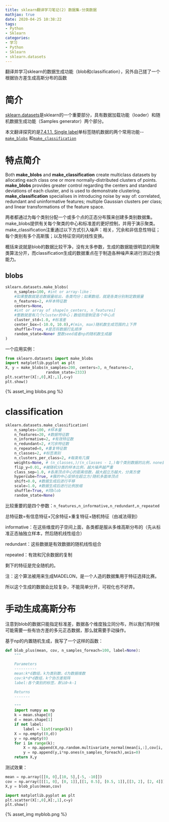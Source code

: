```yaml
---
title: sklearn翻译学习笔记(2) 数据集-分类数据
mathjax: true
date: 2020-04-25 10:38:22
tags:
- Python
- Sklearn
categories:
- 学习
- Python
- Sklearn
- sklearn.datasets
---
```


翻译并学习sklearn的数据生成功能（blob和classification），另外自己搓了一个根据协方差生成高斯分布的函数

<!--more-->

# 简介

[sklearn.datasets](https://scikit-learn.org/stable/modules/classes.html#module-sklearn.datasets)是sklearn的一个重要部分，具有数据加载功能（loader）和随机数据生成功能（Samples generator）两个部分。

本文翻译探究的是[7.4.1.1. Single label](https://scikit-learn.org/stable/datasets/index.html#sample-generators)单标签随机数据的两个常用功能--[`make_blobs`](https://scikit-learn.org/stable/modules/generated/sklearn.datasets.make_blobs.html#sklearn.datasets.make_blobs) 和[`make_classification`](https://scikit-learn.org/stable/modules/generated/sklearn.datasets.make_classification.html#sklearn.datasets.make_classification)



# 特点简介

Both **make_blobs** and **make_classification** create multiclass datasets by allocating each class one or more normally-distributed clusters of points. **make_blobs** provides greater control regarding the centers and standard deviations of each cluster, and is used to demonstrate clustering. **make_classification** specialises in introducing noise by way of: correlated, redundant and uninformative features; multiple Gaussian clusters per class; and linear transformations of the feature space.

两者都通过为每个类别分配一个或多个点的正态分布簇来创建多类别数据集。make_blobs提供有关每个聚类的中心和标准差的更好控制，并用于演示聚类。 make_classification注重通过以下方式引入噪声：相关，冗余和非信息性特征；每个类别有多个高斯簇；以及特征空间的线性变换。

概括来说就是blob的数据比较干净，没有太多参数，生成的数据能很明显的用聚类算法分开，而classification生成的数据重点在于制造各种噪声来进行测试分类能力。



## blobs

```python
sklearn.datasets.make_blobs(
    n_samples=100, #int or array-like：
    #如果整数就是总数据量给出，各类均分；如果数组，就是各类分别制定数据量
    n_features=2, #样本特征数
    centers=None, 
    #int or array of shape[n_centers, n_features]
    #整数就是有几个cluster的中心；数组则是制定各个中心点
    cluster_std=1.0, #标准差
    center_box=(-10.0, 10.0),#(min, max)随机数生成范围的上下界
    shuffle=True, #是否将数据打乱顺序
    random_state=None# 整数seed或者np的随机数生成器
)
```

一个应用实例：

```python
from sklearn.datasets import make_blobs
import matplotlib.pyplot as plt
X, y = make_blobs(n_samples=200, centers=3, n_features=2,
                  random_state=2333)
plt.scatter(X[:,0],X[:,1],c=y)
plt.show()
```

{% asset_img blobs.png %}



# classification

```python
sklearn.datasets.make_classification(
    n_samples=100, #样本量
    n_features=20, #数据特征数
    n_informative=2, #有效特征数
    n_redundant=2, #冗余特征数
    n_repeated=0, #重复特征数
    n_classes=2, #标签类别
    n_clusters_per_class=2, #每类有几簇
    weights=None, # (n_classes,)/(n_classes - 1,)每个类别数据的比例，none就等分
    flip_y=0.01, #被随机分类的样本比例，越大噪声越严重
    class_sep=1.0, #各类顶点中心的距离倍数，越大超立方越大，分类方便
    hypercube=True, #簇的中心安排在超立方/随机多面体顶点
    shift=0.0, #数据生成后进行平移
    scale=1.0, #数据生成后进行比例放缩
    shuffle=True, #同blob
    random_state=None)
```

比较重要的是四个参数：`n_features,n_informative,n_redundant,n_repeated`

总特征数=有信息特征+冗余特征+重复特征+随机特征（由减法得到）

informative：在这些维度的子空间上面，各类都是服从多维高斯分布的（先从标准正态抽独立样本，然后随机线性组合）

redundant：这些数据是有效数据的随机线性组合

repeated：有效和冗余数据的复制

剩下的特征是完全随机的。



注：这个算法被用来生成MADELON，是一个人造的数据集用于特征选择比赛。

所以这个生成的数据会比较复杂，不能简单分开，可视化也不好弄。



# 手动生成高斯分布

注意到blob的数据只能指定标准差，数据各个维度独立同分布，所以我们有时候可能需要一些有协方差的多元正态数据，那么就需要手动操作。



基于np的内置随机生成，我写了一个这样的函数：

```python
def blob_plus(mean, cov, n_samples_foreach=100, label=None):
    """

    Parameters
    ----------
    mean:k*d数组，k为类别数，d为数据维数
    cov:k*d*d数组，k个协方差矩阵
    label:各个类别的标签，默认0~k-1

    Returns
    -------

    """
    import numpy as np
    k = mean.shape[0]
    d = mean.shape[1]
    if not label:
        label = list(range(k))
    X = np.empty((0,d))
    y = np.empty(0)
    for i in range(k):
        X = np.append(X,np.random.multivariate_normal(mean[i,:],cov[i,:,:],n_samples_foreach),axis=0)
        y = np.append(y,i*np.ones(n_samples_foreach),axis=0)
    return X,y
```

测试效果：

```python
mean = np.array([[0, 0],[10, 5],[-5, -10]])
cov = np.array([[[1, 0], [0, 1]],[[1, 0.5], [0.5, 1]],[[3, 2], [2, 4]]])
X,y = blob_plus(mean,cov)

import matplotlib.pyplot as plt
plt.scatter(X[:,0],X[:,1],c=y)
plt.show()
```

{% asset_img myblob.png %}